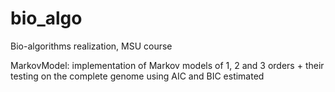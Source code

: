 # bio_algo
Bio-algorithms realization, MSU course

MarkovModel: implementation of Markov models of 1, 2 and 3 orders + their testing on the complete genome using AIC and BIC estimated
